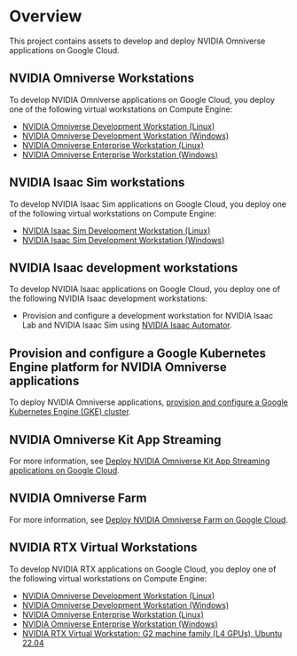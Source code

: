 # Overview

This project contains assets to develop and deploy NVIDIA Omniverse applications
on Google Cloud.

## NVIDIA Omniverse Workstations

To develop NVIDIA Omniverse applications on Google Cloud, you deploy one of the
following virtual workstations on Compute Engine:

- [NVIDIA Omniverse Development Workstation (Linux)](https://console.cloud.google.com/marketplace/product/nvidia/nvidia-omniverse-development-workstation-linux)
- [NVIDIA Omniverse Development Workstation (Windows)](https://console.cloud.google.com/marketplace/product/nvidia/nvidia-omniverse-development-workstation-windows)
- [NVIDIA Omniverse Enterprise Workstation (Linux)](https://console.cloud.google.com/marketplace/product/nvidia/nvidia-omniverse-enterprise-workstation-linux)
- [NVIDIA Omniverse Enterprise Workstation (Windows)](https://console.cloud.google.com/marketplace/product/nvidia/nvidia-omniverse-enterprise-workstation-windows)

## NVIDIA Isaac Sim workstations

To develop NVIDIA Isaac Sim applications on Google Cloud, you deploy one of the
following virtual workstations on Compute Engine:

- [NVIDIA Isaac Sim Development Workstation (Linux)](https://console.cloud.google.com/marketplace/product/nvidia/nvidia-isaac-sim-development-workstation-linux)
- [NVIDIA Isaac Sim Development Workstation (Windows)](https://console.cloud.google.com/marketplace/product/nvidia/nvidia-isaac-sim-development-workstation-windows)

## NVIDIA Isaac development workstations

To develop NVIDIA Isaac applications on Google Cloud, you deploy one of the
following NVIDIA Isaac development workstations:

- Provision and configure a development workstation for NVIDIA Isaac Lab and
  NVIDIA Isaac Sim using
  [NVIDIA Isaac Automator](https://isaac-sim.github.io/IsaacLab/main/source/setup/installation/cloud_installation.html).

## Provision and configure a Google Kubernetes Engine platform for NVIDIA Omniverse applications

To deploy NVIDIA Omniverse applications,
[provision and configure a Google Kubernetes Engine (GKE) cluster](./gke-base-platform/README.md).

## NVIDIA Omniverse Kit App Streaming

For more information, see
[Deploy NVIDIA Omniverse Kit App Streaming applications on Google Cloud](./kit-app-streaming/README.md).

## NVIDIA Omniverse Farm

For more information, see
[Deploy NVIDIA Omniverse Farm on Google Cloud](./omniverse-farm/README.md).

## NVIDIA RTX Virtual Workstations

To develop NVIDIA RTX applications on Google Cloud, you deploy one of the
following virtual workstations on Compute Engine:

- [NVIDIA Omniverse Development Workstation (Linux)](https://console.cloud.google.com/marketplace/product/nvidia/nvidia-omniverse-development-workstation-linux)
- [NVIDIA Omniverse Development Workstation (Windows)](https://console.cloud.google.com/marketplace/product/nvidia/nvidia-omniverse-development-workstation-windows)
- [NVIDIA Omniverse Enterprise Workstation (Linux)](https://console.cloud.google.com/marketplace/product/nvidia/nvidia-omniverse-enterprise-workstation-linux)
- [NVIDIA Omniverse Enterprise Workstation (Windows)](https://console.cloud.google.com/marketplace/product/nvidia/nvidia-omniverse-enterprise-workstation-windows)
- [NVIDIA RTX Virtual Workstation: G2 machine family (L4 GPUs), Ubuntu 22.04](./g2-development-workstation/ubuntu-22.04/README.md)
